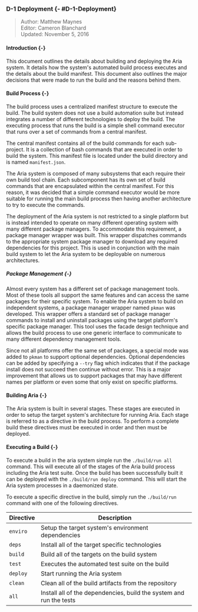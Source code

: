 ### D-1 Deployment {- #D-1-Deployment}

> Author: Matthew Maynes <br/>
> Editor: Cameron Blanchard <br/>
> Updated: November 5, 2016 <br/>

#### Introduction {-}

This document outlines the details about building and deploying the Aria system. It details how
the system's automated build process executes and the details about the build manifest. This
document also outlines the major decisions that were made to run the build and the reasons behind
them.

#### Build Process {-}

The build process uses a centralized manifest structure to execute the build. The build system does
not use a build automation suite but instead integrates a number of different technologies to
deploy the build. The executing process that runs the build is a simple shell command executor that
runs over a set of commands from a central manifest.

The central manifest contains all of the build commands for each sub-project. It is a collection
of bash commands that are executed in order to build the system. This manifest file is located
under the build directory and is named `manifest.json`.

The Aria system is composed of many subsystems that each require their own build tool chain. Each
subcomponent has its own set of build commands that are encapsulated within the central manifest.
For this reason, it was decided that a simple command executor would be more suitable for running
the main build process then having another architecture to try to execute the commands.

The deployment of the Aria system is not restricted to a single platform but is instead intended to
operate on many different operating system with many different package managers. To accommodate
this requirement, a package manager wrapper was built. This wrapper dispatches commands to the
appropriate system package manager to download any required dependencies for this project. This
is used in conjunction with the main build system to let the Aria system to be deployable on
numerous architectures.

##### Package Management {-}

Almost every system has a different set of package management tools. Most of these tools all
support the same features and can access the same packages for their specific system. To enable
the Aria system to build on independent systems, a package manager wrapper named `pkman` was
developed. This wrapper offers a standard set of package manager commands to install and uninstall
packages using the target platform's specific package manager. This tool uses the facade
design technique and allows the build process to use one generic interface to communicate to
many different dependency management tools.

Since not all platforms offer the same set of packages, a special mode was added to `pkman` to
support optional dependencies. Optional dependencies can be added by specifying a `--try` flag
which indicates that if the package install does not succeed then continue without error. This is
a major improvement that allows us to support packages that may have different names per platform
or even some that only exist on specific platforms.

#### Building Aria {-}

The Aria system is built in several stages. These stages are executed in order to setup the target
system's architecture for running Aria. Each stage is referred to as a directive in the build
process. To perform a complete build these directives must be executed in order and then must be
deployed.

#### Executing a Build {-}

To execute a build in the aria system simple run the `./build/run all` command. This will execute
all of the stages of the Aria build process including the Aria test suite. Once the build has been
successfully built it can be deployed with the `./build/run deploy` command. This will start
the Aria system processes in a daemonized state.

To execute a specific directive in the build, simply run the `./build/run` command with one of
the following directives.

| Directive | Description                                                         |
| --------- | ------------------------------------------------------------------- |
| `enviro`  | Setup the target system's environment dependencies                  |
| `deps`    | Install all of the target specific technologies                     |
| `build`   | Build all of the targets on the build system                        |
| `test`    | Executes the automated test suite on the build                      |
| `deploy`  | Start running the Aria system                                       |
| `clean`   | Clean all of the build artifacts from the repository                |
| `all`     | Install all of the dependencies, build the system and run the tests |
